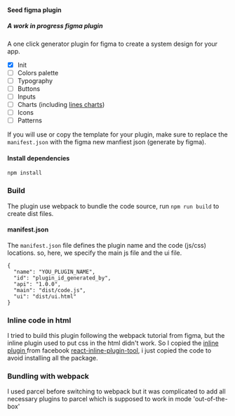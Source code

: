 #### Seed figma plugin 
##### A work in progress figma plugin 
A one click generator plugin for figma to create a system design for your app.


* [x] Init
* [ ] Colors palette
* [ ] Typography 
* [ ] Buttons
* [ ] Inputs 
* [ ] Charts (including [lines charts](http://line.380squares.xyz)) 
* [ ] Icons
* [ ] Patterns 

If you will use or copy the template for your plugin, make sure to replace the `manifest.json` with the figma new manfiest json (generate by figma).
  
#### Install dependencies
  `npm install`
  
### Build 

The plugin use webpack to bundle the code source, run `npm run build` to create dist files.

#### manifest.json
The `manifest.json` file defines the plugin name and the code (js/css) locations. so, here, we specify the main js file and the ui file. 

```
{
  "name": "YOU_PLUGIN_NAME",
  "id": "plugin_id_generated_by",
  "api": "1.0.0",
  "main": "dist/code.js",
  "ui": "dist/ui.html"
}
```

### Inline code in html 
I tried to build this plugin following the webpack tutorial from figma, but the inline plugin used to put css in the html didn't work. So I copied the [inline plugin ](webpack/inline.plugin.js) from facebook [react-inline-plugin-tool](https://github.com/facebook/create-react-app/blob/master/packages/react-dev-utils/InlineChunkHtmlPlugin.js), i just copied the code to avoid installing all the package.
  

### Bundling with webpack 
I used parcel before switching to webpack but it was complicated to add all necessary plugins to parcel which is supposed to work in mode 'out-of-the-box' 

